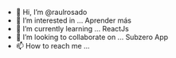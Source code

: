 - 👋 Hi, I’m @raulrosado
- 👀 I’m interested in ... Aprender más
- 🌱 I’m currently learning ... ReactJs
- 💞️ I’m looking to collaborate on ... Subzero App
- 📫 How to reach me ...

<!---
raulrosado/raulrosado is a ✨ special ✨ repository because its `README.md` (this file) appears on your GitHub profile.
You can click the Preview link to take a look at your changes.
--->
